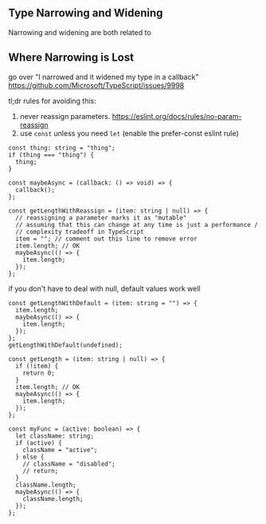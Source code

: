 ## Type Narrowing and Widening

Narrowing and widening are both related to

## Where Narrowing is Lost

go over "I narrowed and it widened my type in a callback"
https://github.com/Microsoft/TypeScript/issues/9998

tl;dr rules for avoiding this:

1. never reassign parameters. https://eslint.org/docs/rules/no-param-reassign
2. use `const` unless you need `let` (enable the prefer-const eslint rule)

```tsx
const thing: string = "thing";
if (thing === "thing") {
  thing;
}

const maybeAsync = (callback: () => void) => {
  callback();
};

const getLengthWithReassign = (item: string | null) => {
  // reassigning a parameter marks it as "mutable"
  // assuming that this can change at any time is just a performance /
  // complexity tradeoff in TypeScript
  item = ""; // comment out this line to remove error
  item.length; // OK
  maybeAsync(() => {
    item.length;
  });
};
```

if you don't have to deal with null, default values work well

```tsx
const getLengthWithDefault = (item: string = "") => {
  item.length;
  maybeAsync(() => {
    item.length;
  });
};
getLengthWithDefault(undefined);
```

```tsx
const getLength = (item: string | null) => {
  if (!item) {
    return 0;
  }
  item.length; // OK
  maybeAsync(() => {
    item.length;
  });
};
```

```tsx
const myFunc = (active: boolean) => {
  let className: string;
  if (active) {
    className = "active";
  } else {
    // className = "disabled";
    // return;
  }
  className.length;
  maybeAsync(() => {
    className.length;
  });
};
```
